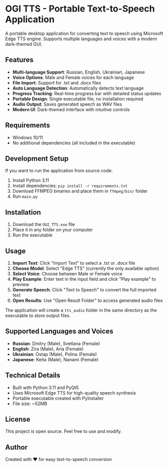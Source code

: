 # OGI TTS - Portable Text-to-Speech Application

A portable desktop application for converting text to speech using Microsoft Edge TTS engine. Supports multiple languages and voices with a modern dark-themed GUI.

## Features

- **Multi-language Support**: Russian, English, Ukrainian, Japanese
- **Voice Options**: Male and Female voices for each language
- **File Import**: Support for .txt and .docx files
- **Auto Language Detection**: Automatically detects text language
- **Progress Tracking**: Real-time progress bar with detailed status updates
- **Portable Design**: Single executable file, no installation required
- **Audio Output**: Saves generated speech as WAV files
- **Modern UI**: Dark-themed interface with intuitive controls

## Requirements

- Windows 10/11
- No additional dependencies (all included in the executable)

## Development Setup

If you want to run the application from source code:

1. Install Python 3.11
2. Install dependencies: `pip install -r requirements.txt`
3. Download FFMPEG binaries and place them in `ffmpeg/bin/` folder
4. Run `main.py`

## Installation

1. Download the `OGI_TTS.exe` file
2. Place it in any folder on your computer
3. Run the executable

## Usage

1. **Import Text**: Click "Import Text" to select a .txt or .docx file
2. **Choose Model**: Select "Edge TTS" (currently the only available option)
3. **Select Voice**: Choose between Male or Female voice
4. **Play Example**: Enter text in the input field and click "Play example" to preview
5. **Generate Speech**: Click "Text to Speech" to convert the full imported text
6. **Open Results**: Use "Open Result Folder" to access generated audio files

The application will create a `tts_audio` folder in the same directory as the executable to store output files.

## Supported Languages and Voices

- **Russian**: Dmitry (Male), Svetlana (Female)
- **English**: Zira (Male), Aria (Female)
- **Ukrainian**: Ostap (Male), Polina (Female)
- **Japanese**: Keita (Male), Nanami (Female)

## Technical Details

- Built with Python 3.11 and PyQt5
- Uses Microsoft Edge TTS for high-quality speech synthesis
- Portable executable created with PyInstaller
- File size: ~52MB

## License

This project is open source. Feel free to use and modify.

## Author

Created with ❤️ for easy text-to-speech conversion
